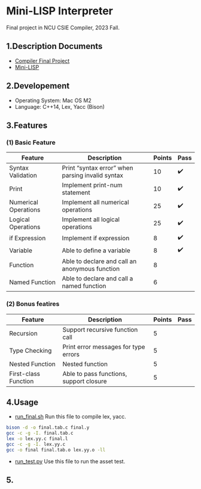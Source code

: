 # Mini-LISP Interpreter
Final project in NCU CSIE Compiler, 2023 Fall.

## 1.Description Documents
* [Compiler Final Project](./Compiler%20Final%20Project.pdf)
* [Mini-LISP](./Compiler%20Final%20Project.pdf)

## 2.Developement
* Operating System: Mac OS M2
* Language: C++14, Lex, Yacc (Bison)

## 3.Features
### (1) Basic Feature
| Feature              | Description                                       | Points | Pass |
|----------------------|---------------------------------------------------|--------|------|
| Syntax Validation    | Print “syntax error” when parsing invalid syntax  | 10     | ✔️   |
| Print                | Implement print-num statement                     | 10     | ✔️   |
| Numerical Operations | Implement all numerical operations                | 25     | ✔️   |
| Logical Operations   | Implement all logical operations                  | 25     | ✔️   |
| if Expression        | Implement if expression                           | 8      | ✔️   |
| Variable             | Able to define a variable                         | 8      | ✔️   |
| Function             | Able to declare and call an anonymous function    | 8      |     |
| Named Function       | Able to declare and call a named function         | 6      |     |

### (2) Bonus featires
| Feature              | Description                                       | Points | Pass |
|----------------------|---------------------------------------------------|--------|------|
| Recursion            | Support recursive function call                   | 5      |      |
| Type Checking        | Print error messages for type errors              | 5      |      |
| Nested Function      | Nested function                                   | 5      |      |
| First-class Function | Able to pass functions, support closure           | 5      |      |

## 4.Usage
* [run_final.sh](./run_final.sh)
Run this file to compile lex, yacc.
```bash
bison -d -o final.tab.c final.y
gcc -c -g -I. final.tab.c
lex -o lex.yy.c final.l
gcc -c -g -I. lex.yy.c
gcc -o final final.tab.o lex.yy.o -ll
```
* [run_test.py](./run_test.py)
Use this file to run the asset test.

## 5. 


